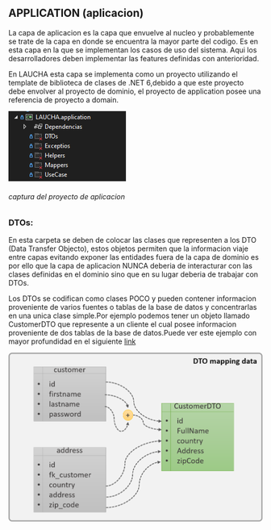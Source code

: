## APPLICATION (aplicacion)

La capa de aplicacion es la capa que envuelve al nucleo y probablemente se trate de la capa en donde se encuentra la mayor parte del codigo. Es en esta capa en la que se implementan los casos de uso del sistema. Aqui los desarrolladores deben implementar las features definidas con anterioridad.

En LAUCHA esta capa se implementa como un proyecto utilizando el template de biblioteca de clases de .NET 6,debido a que este proyecto debe envolver al proyecto de dominio, el proyecto de application posee una referencia de proyecto a domain.

![proyecto_aplicacion](./aplicacion.png)
###### captura del proyecto de aplicacion

### DTOs:

En esta carpeta se deben de colocar las clases que representen a los DTO (Data Transfer Objecto), estos objetos permiten que la informacion viaje entre capas evitando exponer las entidades fuera de la capa de dominio es por ello que la capa de aplicacion NUNCA deberia de interacturar con las clases definidas en el dominio sino que en su lugar deberia de trabajar con DTOs.

Los DTOs se codifican como clases POCO y pueden contener informacion proveniente de varios fuentes o tablas de la base de datos y concentrarlas en una unica clase simple.Por ejemplo podemos tener un objeto llamado CustomerDTO que represente a un cliente el cual posee informacion proveniente de dos tablas de la base de datos.Puede ver este ejemplo con mayor profundidad en el siguiente [link](https://www.oscarblancarteblog.com/2018/11/30/data-transfer-object-dto-patron-diseno/)

![ejemplo_dto](./dtoMapping.png)